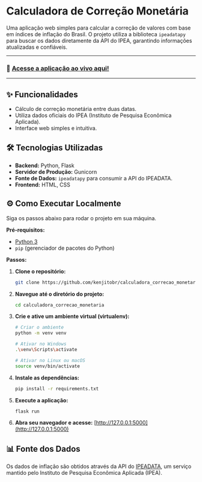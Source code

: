 # Calculadora de Correção Monetária

Uma aplicação web simples para calcular a correção de valores com base em índices de inflação do Brasil. O projeto utiliza a biblioteca `ipeadatapy` para buscar os dados diretamente da API do IPEA, garantindo informações atualizadas e confiáveis.

---

### 🚀 [Acesse a aplicação ao vivo aqui!](https://calculadora-correcao-monetaria.onrender.com)

---

## ✨ Funcionalidades

-   Cálculo de correção monetária entre duas datas.
-   Utiliza dados oficiais do IPEA (Instituto de Pesquisa Econômica Aplicada).
-   Interface web simples e intuitiva.

## 🛠️ Tecnologias Utilizadas

-   **Backend:** Python, Flask
-   **Servidor de Produção:** Gunicorn
-   **Fonte de Dados:** `ipeadatapy` para consumir a API do IPEADATA.
-   **Frontend:** HTML, CSS

## ⚙️ Como Executar Localmente

Siga os passos abaixo para rodar o projeto em sua máquina.

**Pré-requisitos:**
*   [Python 3](https://www.python.org/downloads/)
*   `pip` (gerenciador de pacotes do Python)

**Passos:**

1.  **Clone o repositório:**
    ```bash
    git clone https://github.com/kenjitobr/calculadora_correcao_monetaria.git
    ```

2.  **Navegue até o diretório do projeto:**
    ```bash
    cd calculadora_correcao_monetaria
    ```

3.  **Crie e ative um ambiente virtual (virtualenv):**
    ```bash
    # Criar o ambiente
    python -m venv venv

    # Ativar no Windows
    .\venv\Scripts\activate

    # Ativar no Linux ou macOS
    source venv/bin/activate
    ```

4.  **Instale as dependências:**
    ```bash
    pip install -r requirements.txt
    ```

5.  **Execute a aplicação:**
    ```bash
    flask run
    ```

6.  **Abra seu navegador e acesse:**
    [http://127.0.0.1:5000](http://127.0.0.1:5000)

## 📊 Fonte dos Dados

Os dados de inflação são obtidos através da API do [IPEADATA](http://www.ipeadata.gov.br/), um serviço mantido pelo Instituto de Pesquisa Econômica Aplicada (IPEA).
